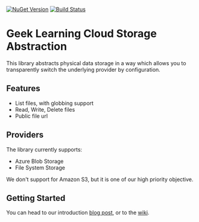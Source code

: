 [![NuGet Version](http://img.shields.io/nuget/v/GeekLearning.Storage.svg?style=flat-square&label=NuGet)](https://www.nuget.org/packages/GeekLearning.Storage/)
[![Build Status](https://geeklearning.visualstudio.com/_apis/public/build/definitions/f841b266-7595-4d01-9ee1-4864cf65aa73/27/badge)](#)

# Geek Learning Cloud Storage Abstraction

This library abstracts physical data storage in a way which allows you to transparently switch the underlying provider
by configuration.

## Features

* List files, with globbing support
* Read, Write, Delete files
* Public file url
 
## Providers

The library currently supports:
* Azure Blob Storage
* File System Storage

We don't support for Amazon S3, but it is one of our high priority objective.

## Getting Started

You can head to our introduction [blog post](http://geeklearning.io/dotnet-core-storage-cloud-or-file-system-storage-made-easy/), 
or to the [wiki](https://github.com/geeklearningio/gl-dotnet-storage/wiki).

